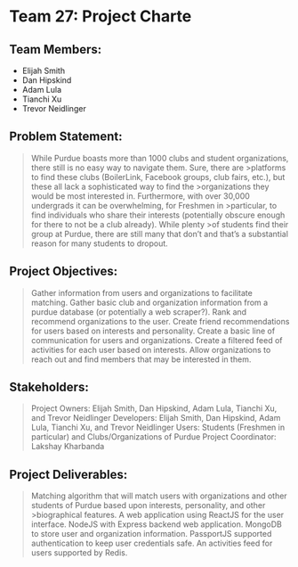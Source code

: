 # Team 27: Project Charte

## Team Members:
* Elijah Smith
* Dan Hipskind
* Adam Lula 
* Tianchi Xu
* Trevor Neidlinger

## Problem Statement:
>While Purdue boasts more than 1000 clubs and student organizations,  there still is no easy way to navigate them. Sure, there are >platforms to find these clubs (BoilerLink, Facebook groups, club fairs, etc.), but these all lack a sophisticated way to find the >organizations they would be most interested in. Furthermore, with over 30,000 undergrads it can be overwhelming, for Freshmen in >particular, to find individuals who share their interests (potentially obscure enough for there to not be a club already). While plenty >of students find their group at Purdue, there are still many that don’t and that’s a substantial reason for many students to dropout.

## Project Objectives:
>Gather information from users and organizations to facilitate matching.
>Gather basic club and organization information from a purdue database (or potentially a web scraper?).
>Rank and recommend organizations to the user.
>Create friend recommendations for users based on interests and personality.
>Create a basic line of communication for users and organizations.
>Create a filtered feed of activities for each user based on interests.
>Allow organizations to reach out and find members that may be interested in them.

## Stakeholders:
>Project Owners: Elijah Smith, Dan Hipskind, Adam Lula, Tianchi Xu, and Trevor Neidlinger
>Developers: Elijah Smith, Dan Hipskind, Adam Lula, Tianchi Xu, and Trevor Neidlinger
>Users: Students (Freshmen in particular) and Clubs/Organizations of Purdue
>Project Coordinator: Lakshay Kharbanda

## Project Deliverables:
>Matching algorithm that will match users with organizations and other students of Purdue based upon interests, personality, and other >biographical features.
>A web application using ReactJS for the user interface.
>NodeJS with Express backend web application.
>MongoDB to store user and organization information.
>PassportJS supported authentication to keep user credentials safe.
>An activities feed for users supported by Redis.


